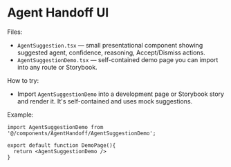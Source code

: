 # Agent Handoff UI

Files:

- `AgentSuggestion.tsx` — small presentational component showing suggested agent, confidence, reasoning, Accept/Dismiss actions.
- `AgentSuggestionDemo.tsx` — self-contained demo page you can import into any route or Storybook.

How to try:

- Import `AgentSuggestionDemo` into a development page or Storybook story and render it. It's self-contained and uses mock suggestions.

Example:

```tsx
import AgentSuggestionDemo from '@/components/AgentHandoff/AgentSuggestionDemo';

export default function DemoPage(){
  return <AgentSuggestionDemo />
}
```
